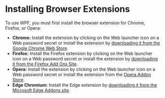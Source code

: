 [title]: # (Installing Browser Extensions)
[tags]: # (WPF, browser extension)
[priority]: # (40)

# Installing Browser Extensions

To use WPF, you must first install the browser extension for Chrome, Firefox, or Opera:

- **Chrome:** Install the extension by clicking on the Web launcher icon on a Web password secret or install the extension by [downloading it from the Google Chrome Web Store](https://chrome.google.com/webstore/detail/secret-server-web-passwor/mfpddejbpnbjkjoaicfedaljnfeollkh?hl=en).
- **Firefox:** Install the Firefox extension by clicking on the Web launcher icon on a Web password secret or install the extension by [downloading it from the Firefox Add Ons Site](https://addons.mozilla.org/en-US/firefox/addon/thycotic-password-filler/).
- **Opera:** Install the extension by clicking on the Web launcher icon on a Web password secret or install the extension from the [Opera Addon Store](https://addons.opera.com/en/extensions/details/secret-server-web-password-filler/).
- **Edge Chromium:** Install the Edge extension by [downloading it from the Microsoft Edge Addons site](https://microsoftedge.microsoft.com/addons/detail/kjldmpkefedgljefehmmfifbhnjngmbh).
